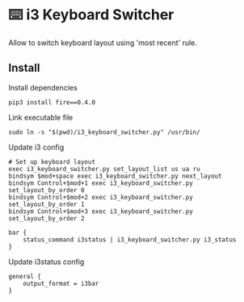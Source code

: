 # ⌨️  i3 Keyboard Switcher
Allow to switch keyboard layout using 'most recent' rule.

## Install

Install dependencies
```
pip3 install fire==0.4.0
```


Link executable file
```
sudo ln -s "$(pwd)/i3_keyboard_switcher.py" /usr/bin/
```


Update i3 config

```
# Set up keyboard layout
exec i3_keyboard_switcher.py set_layout_list us ua ru
bindsym $mod+space exec i3_keyboard_switcher.py next_layout
bindsym Control+$mod+1 exec i3_keyboard_switcher.py set_layout_by_order 0
bindsym Control+$mod+2 exec i3_keyboard_switcher.py set_layout_by_order 1
bindsym Control+$mod+3 exec i3_keyboard_switcher.py set_layout_by_order 2

bar {
    status_command i3status | i3_keyboard_switcher.py i3_status
}
```


Update i3status config
```
general {
    output_format = i3bar
}
```



